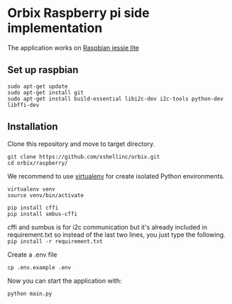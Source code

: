 # Orbix Raspberry pi side implementation

The application works on [Raspbian jessie lite](https://www.raspberrypi.org/downloads/raspbian/)

## Set up raspbian

```
sudo apt-get update
sudo apt-get install git
sudo apt-get install build-essential libi2c-dev i2c-tools python-dev libffi-dev
```

## Installation
Clone this repository and move to target directory.

```
git clone https://github.com/xshellinc/orbix.git
cd orbix/raspberry/
```

We recommend to use [virtualenv](https://virtualenv.pypa.io/en/stable/) for create isolated Python environments.

```
virtualenv venv
source venv/bin/activate

pip install cffi
pip install smbus-cffi
```
cffi and sumbus is for i2c communication but it's already included in requirement.txt so instead of the last two lines, you just type the following.
`pip install -r requirement.txt`

Create a .env file

```
cp .env.example .env
```

Now you can start the application with:

```
python main.py
```
